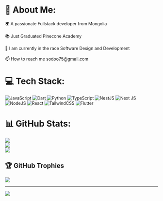 # 💫 About Me:
🌍 A passionate Fullstack developer from Mongolia<br><br>📚 Just Graduated Pinecone Academy<br><br>🌱 I am currently in the race Software Design and Development<br><br>📫 How to reach me sodoo75@gmail.com


# 💻 Tech Stack:
![JavaScript](https://img.shields.io/badge/javascript-%23323330.svg?style=plastic&logo=javascript&logoColor=%23F7DF1E) ![Dart](https://img.shields.io/badge/dart-%230175C2.svg?style=plastic&logo=dart&logoColor=white) ![Python](https://img.shields.io/badge/python-3670A0?style=plastic&logo=python&logoColor=ffdd54) ![TypeScript](https://img.shields.io/badge/typescript-%23007ACC.svg?style=plastic&logo=typescript&logoColor=white) ![NestJS](https://img.shields.io/badge/nestjs-%23E0234E.svg?style=plastic&logo=nestjs&logoColor=white) ![Next JS](https://img.shields.io/badge/Next-black?style=plastic&logo=next.js&logoColor=white) ![NodeJS](https://img.shields.io/badge/node.js-6DA55F?style=plastic&logo=node.js&logoColor=white) ![React](https://img.shields.io/badge/react-%2320232a.svg?style=plastic&logo=react&logoColor=%2361DAFB) ![TailwindCSS](https://img.shields.io/badge/tailwindcss-%2338B2AC.svg?style=plastic&logo=tailwind-css&logoColor=white) ![Flutter](https://img.shields.io/badge/Flutter-%2302569B.svg?style=plastic&logo=Flutter&logoColor=white)
# 📊 GitHub Stats:
![](https://github-readme-stats.vercel.app/api?username=Tugarik&theme=dark&hide_border=false&include_all_commits=true&count_private=true)<br/>
![](https://github-readme-streak-stats.herokuapp.com/?user=Tugarik&theme=dark&hide_border=false)<br/>
![](https://github-readme-stats.vercel.app/api/top-langs/?username=Tugarik&theme=dark&hide_border=false&include_all_commits=true&count_private=true&layout=compact)

## 🏆 GitHub Trophies
![](https://github-profile-trophy.vercel.app/?username=Tugarik&theme=dracula&no-frame=false&no-bg=true&margin-w=4)

---
[![](https://visitcount.itsvg.in/api?id=Tugarik&icon=0&color=0)](https://visitcount.itsvg.in)

<!-- Proudly created with GPRM ( https://gprm.itsvg.in ) -->
